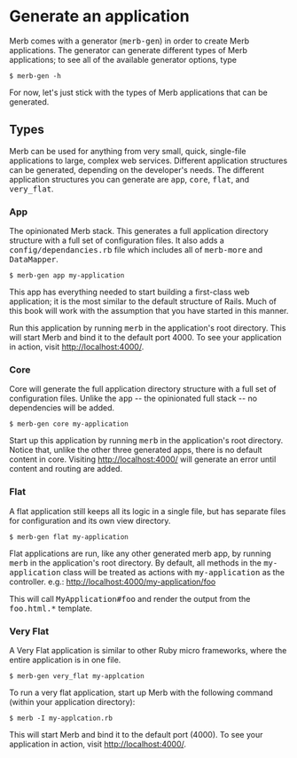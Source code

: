# Generate an application
Merb comes with a generator (<tt>merb-gen</tt>)
in order to create Merb applications.
The generator can generate different types of Merb applications;
to see all of the available generator options, type

    $ merb-gen -h

For now, let's just stick with the types of Merb applications
that can be generated.

## Types
Merb can be used for anything from very small, quick, single-file applications
to large, complex web services.
Different application structures can be generated,
depending on the developer's needs.
The different application structures you can generate
are <tt>app</tt>, <tt>core</tt>, <tt>flat</tt>, and <tt>very_flat</tt>.

### App
The opinionated Merb stack.
This generates a full application directory structure
with a full set of configuration files.
It also adds a <tt>config/dependancies.rb</tt> file
which includes all of <tt>merb-more</tt> and <tt>DataMapper</tt>.

    $ merb-gen app my-application

This app has everything needed
to start building a first-class web application;
it is the most similar to the default structure of Rails.
Much of this book will work with the assumption
that you have started in this manner.

Run this application by running <tt>merb</tt>
in the application's root directory.
This will start Merb and bind it to the default port 4000.
To see your application in action, visit [http://localhost:4000/][].

### Core
Core will generate the full application directory structure
with a full set of configuration files.
Unlike the <tt>app</tt> -- the opinionated full stack --
no dependencies will be added.

    $ merb-gen core my-application

Start up this application by running <tt>merb</tt>
in the application's root directory.
Notice that, unlike the other three generated apps,
there is no default content in core.
Visiting [http://localhost:4000/][] will generate an error
until content and routing are added.

### Flat
A flat application still keeps all its logic in a single file,
but has separate files for configuration and its own view directory.

    $ merb-gen flat my-application

Flat applications are run, like any other generated merb app,
by running <tt>merb</tt> in the application's root directory.
By default, all methods in the <tt>my-application</tt> class
will be treated as actions with <tt>my-application</tt> as the controller.
e.g.: [http://localhost:4000/my-application/foo][]

This will call <tt>MyApplication#foo</tt>
and render the output from the <tt>foo.html.*</tt> template.

### Very Flat
A Very Flat application is similar to other Ruby micro frameworks,
where the entire application is in one file.

    $ merb-gen very_flat my-applcation

To run a very flat application, start up Merb with the following command
(within your application directory):

    $ merb -I my-applcation.rb

This will start Merb and bind it to the default port (4000).
To see your application in action, visit [http://localhost:4000/][].


[http://localhost:4000/]:     http://localhost:4000/
[http://localhost:4000/my-application/foo]: http://localhost:4000/my-application/foo

